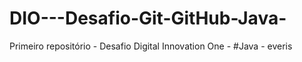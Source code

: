 # DIO---Desafio-Git-GitHub-Java-
Primeiro repositório - Desafio Digital Innovation One - #Java - everis 
